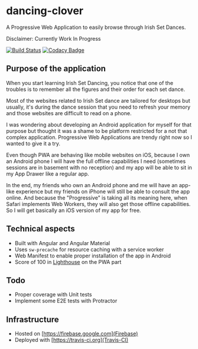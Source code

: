 # dancing-clover
A Progressive Web Application to easily browse through Irish Set Dances.

Disclaimer: Currently Work In Progress

[![Build Status](https://travis-ci.org/FabriceMk/dancing-clover.svg?branch=master)](https://travis-ci.org/FabriceMk/dancing-clover) [![Codacy Badge](https://api.codacy.com/project/badge/Grade/6c7a9d9590d54286ab350eb0660ac64a)](https://www.codacy.com/app/FabriceMk/dancing-clover?utm_source=github.com&amp;utm_medium=referral&amp;utm_content=FabriceMk/dancing-clover&amp;utm_campaign=Badge_Grade)

## Purpose of the application
When you start learning Irish Set Dancing, you notice that one of the troubles is to remember all the figures and their order for each set dance.

Most of the websites related to Irish Set dance are tailored for desktops but usually, it's during the dance session that you need to refresh your memory and those websites are difficult to read on a phone.

I was wondering about developing an Android application for myself for that purpose but thought it was a shame to be platform restricted for a not that complex application. Progressive Web Applications are trendy right now so I wanted to give it a try.

Even though PWA are behaving like mobile websites on iOS, because I own an Android phone I will have the full offline capabilities I need (sometimes sessions are in basement with no reception) and my app will be able to sit in my App Drawer like a regular app. 

In the end, my friends who own an Android phone and me will have an app-like experience but my friends on iPhone will still be able to consult the app online. And because the "Progressive" is taking all its meaning here, when Safari implements Web Workers, they will also get those offline capabilities. So I will get basically an iOS version of my app for free.

## Technical aspects
* Built with Angular and Angular Material
* Uses `sw-precache` for resource caching with a service worker
* Web Manifest to enable proper installation of the app in Android
* Score of 100 in [Lighthouse](https://developers.google.com/web/tools/lighthouse/) on the PWA part

## Todo
* Proper coverage with Unit tests
* Implement some E2E tests with Protractor

## Infrastructure
* Hosted on [https://firebase.google.com](Firebase)
* Deployed with [https://travis-ci.org](Travis-CI)
